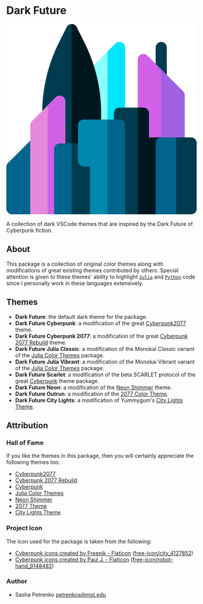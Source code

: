 # Dark Future

![dark-future-flaticon-logo](assets/images/icon.png)

A collection of dark VSCode themes that are inspired by the Dark Future of Cyberpunk fiction.

[link-julia]: https://julialang.org/
[link-python]: https://www.python.org/

## About

This package is a collection of original color themes along with modifications of great existing themes contributed by others.
Special attention is given to these themes' ability to highlight [`Julia`][link-julia] and [`Python`][link-python] code since I personally work in these languages extensively.

## Themes

[link-cyberpunk2077]: https://github.com/jwsandeman/cyberpunk2077-theme
[link-cyberpunk2077-rebuild]: https://github.com/carlos18mz/Cyberpunk-2077-rebuild
[link-julia-colors]: https://github.com/CameronBieganek/julia-color-themes
[link-cyberpunk]: https://github.com/prometheux-ar/cyberpunk
[link-neon]: https://github.com/Pipe-Runner-Lab/neon-shimmer
[link-2077]: https://github.com/endormi/vscode-2077-theme
[link-city-lights]: https://github.com/Yummygum/city-lights-syntax-vsc

- **Dark Future**: the default dark theme for the package.
- **Dark Future Cyberpunk**: a modification of the great [Cyberpunk2077][link-cyberpunk2077] theme.
- **Dark Future Cyberpunk 2077**: a modification of the great [Cyberpunk 2077 Rebuild][link-cyberpunk2077-rebuild] theme.
- **Dark Future Julia Classic**: a modification of the Monokai Classic variant of the [Julia Color Themes][link-julia-colors] package.
- **Dark Future Julia Vibrant**: a modification of the Monokai Vibrant variant of the [Julia Color Themes][link-julia-colors] package.
- **Dark Future Scarlet**: a modification of the beta SCARLET protocol of the great [Cyberpunk][link-cyberpunk] theme package.
- **Dark Future Neon**: a modification of the [Neon Shimmer][link-neon] theme.
- **Dark Future Outrun**: a modification of the [2077 Color Theme][link-2077].
- **Dark Future City Lights**: a modification of Yummygum's [City Lights Theme][link-city-lights].

## Attribution

### Hall of Fame

If you like the themes in this package, then you will certainly appreciate the following themes too:

- [Cyberpunk2077][link-cyberpunk2077]
- [Cyberpunk 2077 Rebuild][link-cyberpunk2077-rebuild]
- [Cyberpunk][link-cyberpunk]
- [Julia Color Themes][link-julia-colors]
- [Neon Shimmer][link-neon]
- [2077 Theme][link-2077]
- [City Lights Theme][link-city-lights]

### Project Icon

The icon used for the package is taken from the following:

- [Cyberpunk icons created by Freepik - Flaticon](https://www.flaticon.com/free-icons/cyberpunk) ([free-icon/city_4127852](https://www.flaticon.com/free-icon/city_4127852))
- [Cyberpunk icons created by Paul J. - Flaticon](https://www.flaticon.com/free-icons/cyberpunk) ([free-icon/robot-hand_9148482](https://www.flaticon.com/free-icon/robot-hand_9148482))

### Author

- Sasha Petrenko <petrenkos@mst.edu>
